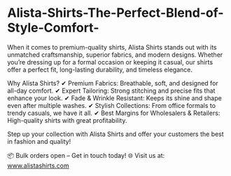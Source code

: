 # Alista-Shirts-The-Perfect-Blend-of-Style-Comfort-
When it comes to premium-quality shirts, Alista Shirts stands out with its unmatched craftsmanship, superior fabrics, and modern designs. Whether you’re dressing up for a formal occasion or keeping it casual, our shirts offer a perfect fit, long-lasting durability, and timeless elegance.

Why Alista Shirts?
✔ Premium Fabrics: Breathable, soft, and designed for all-day comfort.
✔ Expert Tailoring: Strong stitching and precise fits that enhance your look.
✔ Fade & Wrinkle Resistant: Keeps its shine and shape even after multiple washes.
✔ Stylish Collections: From office formals to trendy casuals, we have it all.
✔ Best Margins for Wholesalers & Retailers: High-quality shirts with great profitability.

Step up your collection with Alista Shirts and offer your customers the best in fashion and quality!

📦 Bulk orders open – Get in touch today!
🌐 Visit us at: www.alistashirts.com
